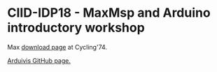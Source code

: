 # CIID-IDP18 - MaxMsp and Arduino introductory workshop

Max [download page](https://cycling74.com/downloads) at Cycling'74.

[Arduivis GitHub page.](https://github.com/cskonopka/arduivis)